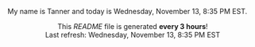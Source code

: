 My name is Tanner and today is Wednesday, November 13, 8:35 PM EST.

<p align="center">This <i>README</i> file is generated <b>every 3 hours</b>!</br>Last refresh: Wednesday, November 13, 8:35 PM EST<br /></p>
